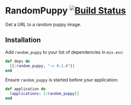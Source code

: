 # RandomPuppy [![Build Status](https://travis-ci.org/melvinsh/random_puppy.svg?branch=master)](https://travis-ci.org/melvinsh/random_puppy)

Get a URL to a random puppy image.

## Installation

Add `random_puppy` to your list of dependencies in `mix.exs`:

```elixir
def deps do
  [{:random_puppy, "~> 0.1.0"}]
end
```

Ensure `random_puppy` is started before your application:

```elixir
def application do
  [applications: [:random_puppy]]
end
```
